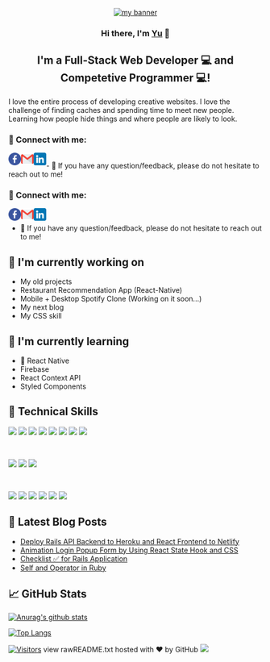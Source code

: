 <p align="center">
  <a href="https://www.yushi.dev/" target="_blank" rel="noreferrer"><img src="https://user-images.githubusercontent.com/43771243/189829111-e6d50ee0-64f2-4d3b-83ed-5480f2f96ac4.png" alt="my banner"></a>
</p>

<h3 align="center">
Hi there, I'm <a href="https://www.yushi.dev/" target="_blank" rel="noreferrer">Yu</a> 👋
</h3>

<h2 align="center">
I'm a Full-Stack Web Developer 💻 and Competetive Programmer 💻!
</h2> 

I love the entire process of developing creative websites. I love the challenge of finding caches and spending time to meet new people. Learning how people hide things and where people are likely to look.

### 🤝 Connect with me:


<a href="https://www.facebook.com/dabasishdas.joy/"><img align="left" src="https://raw.githubusercontent.com/DabasishDasJoy/DabasishDasJoy/main/images/facebook.png" alt="Dabasish Das Joy | Facebook" width="25px"/></a>

<a href="https://dabasishdasjoy92@gmail.com"><img align="left" src="https://raw.githubusercontent.com/DabasishDasJoy/DabasishDasJoy/main/images/gmail.png" alt="Dabasish Das Joy | Email" width="25px"/></a>

<a href="https://www.linkedin.com/in/dabasishdasjoy92/"><img align="left" src="https://raw.githubusercontent.com/DabasishDasJoy/DabasishDasJoy/main/images/linkedin.png" alt="Dabasish Das Joy | Email" width="25px"/></a>

<br>
- 💬 If you have any question/feedback, please do not hesitate to reach out to me!

### 🤝 Connect with me:

<a href="https://www.facebook.com/dabasishdas.joy/"><img align="left" src="https://raw.githubusercontent.com/DabasishDasJoy/DabasishDasJoy/main/images/facebook.png" alt="Dabasish Das Joy | Facebook" width="25px"/></a>

<a href="https://dabasishdasjoy92@gmail.com"><img align="left" src="https://raw.githubusercontent.com/DabasishDasJoy/DabasishDasJoy/main/images/gmail.png" alt="Dabasish Das Joy | Email" width="25px"/></a>

<a href="https://www.linkedin.com/in/dabasishdasjoy92/"><img align="left" src="https://raw.githubusercontent.com/DabasishDasJoy/DabasishDasJoy/main/images/linkedin.png" alt="Dabasish Das Joy | Email" width="25px"/></a>
</br>
- 💬 If you have any question/feedback, please do not hesitate to reach out to me!

## 🔭 I'm currently working on

- My old projects
- Restaurant Recommendation App (React-Native)
- Mobile + Desktop Spotify Clone (Working on it soon...)
- My next blog
- My CSS skill

## 🌱 I'm currently learning

- 📱 React Native
- Firebase
- React Context API
- Styled Components  

## 💼 Technical Skills

![](https://img.shields.io/badge/Code-React-informational?style=flat&logo=react&color=61DAFB)
![](https://img.shields.io/badge/Code-Redux-informational?style=flat&logo=Redux&color=764ABC)
![](https://img.shields.io/badge/Code-JavaScript-informational?style=flat&logo=JavaScript&color=F7DF1E)
![](https://img.shields.io/badge/Code-Ruby-informational?style=flat&logo=Ruby&color=CC342D)
![](https://img.shields.io/badge/Code-Ruby_on_Rails-informational?style=flat&logo=Ruby-On-Rails&color=CC0000)
![](https://img.shields.io/badge/Code-HTML5-informational?style=flat&logo=HTML5&color=E34F26)
![](https://img.shields.io/badge/Code-PostgreSQL-informational?style=flat&logo=PostgreSQL&color=336791)
![](https://img.shields.io/badge/Code-SQLite-informational?style=flat&logo=SQLite&color=003B57)

</br>

![](https://img.shields.io/badge/Style-Bootstrap-informational?style=flat&logo=Bootstrap&color=7952B3)
![](https://img.shields.io/badge/Style-CSS3-informational?style=flat&logo=CSS3&color=1572B6)
![](https://img.shields.io/badge/Style-styled--components-informational?style=flat&logo=styled-components&color=DB7093)


</br>

![](https://img.shields.io/badge/Tools-Figma-informational?style=flat&logo=Figma&color=F24E1E)
![](https://img.shields.io/badge/Tools-NPM-informational?style=flat&logo=NPM&color=CB3837)
![](https://img.shields.io/badge/Tools-Heroku-informational?style=flat&logo=Heroku&color=430098)
![](https://img.shields.io/badge/Tools-Netlify-informational?style=flat&logo=netlify&color=00C7B7)
![](https://img.shields.io/badge/Tools-Git-informational?style=flat&logo=Git&color=F05032)
![](https://img.shields.io/badge/Tools-GitHub-informational?style=flat&logo=GitHub&color=181717)

## 📝 Latest Blog Posts

- [Deploy Rails API Backend to Heroku and React Frontend to Netlify](https://yushi95.medium.com/deploy-rails-api-backend-to-heroku-and-react-frontend-to-netlify-b515239d5022)
- [Animation Login Popup Form by Using React State Hook and CSS](https://medium.com/geekculture/animation-login-popup-form-by-using-react-state-hook-and-css-7ecf803f1fa9)
- [Checklist ✅ for Rails Application](https://yushi95.medium.com/checklist-for-rails-application-30868cb4f48b)
- [Self and Operator in Ruby](https://blog.usejournal.com/self-in-ruby-5e8a91fa4602)

## 📈 GitHub Stats 

[![Anurag's github stats](https://github-readme-stats.vercel.app/api?username=yushi1007)](https://github.com/yushi1007)

[![Top Langs](https://github-readme-stats.vercel.app/api/top-langs/?username=yushi1007&layout=compact)](https://github.com/yushi1007)

[![Visitors](https://visitor-badge.glitch.me/badge?page_id=yushi1007.yushi1007)](https://www.yushi.dev/)
view rawREADME.txt hosted with ❤ by GitHub
![](https://img.shields.io/badge/Style-styled--components-informational?style=flat&logo=styled-components&color=DB7093)
